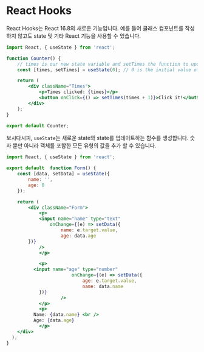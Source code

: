 # React  Hooks

React Hooks는 React 16.8의 새로운 기능입니다. 예를 들어 클래스 컴포넌트를 작성하지 않고도 state 및 기타 React 기능을 사용할 수 있습니다.

```jsx
import React, { useState } from 'react';

function Counter() {
	// times is our new state variable and setTimes the function to update that state.
	const [times, setTimes] = useState(0); // 0 is the initial value of times

	return (
		<div className="Times">
			<p>Times clicked: {times}</p>
			<button onClick={() => setTimes(times + 1)}>Click it!</button>
		</div>
	);
} 

export default Counter;
```

보시다시피, `useState`는 새로운 state와 state를 업데이트하는 함수를 생성합니다. 숫자 뿐만 아니라 객체를 포함한 모든 유형의 값을 추가 할 수 있습니다.

```jsx
import React, { useState } from 'react';

export default  function Form() {
	const [data, setData] = useState({
		name: '',
		age: 0
	});

	return (
		<div className="Form">
			<p>
			<input name="name" type="text"
				onChange={(e) => setData({
					name: e.target.value,
					age: data.age
        })}
			/>
			</p>

			<p>
          <input name="age" type="number"
						onChange={(e) => setData({
							age: e.target.value,
							name: data.name
            })}
					/>
			</p>
			<p>
	      Name: {data.name} <br />
	      Age: {data.age}
			</p>
    </div>
  );
}
```
